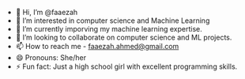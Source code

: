 - 👋 Hi, I’m @faaezah
- 👀 I’m interested in computer science and Machine Learning
- 🌱 I’m currently imporving my machine learning expertise.
- 💞️ I’m looking to collaborate on computer science and ML projects.
- 📫 How to reach me - faaezah.ahmed@gmail.com
- 😄 Pronouns: She/her
- ⚡ Fun fact: Just a high school girl with excellent programming skills.

<!---
faaezah/faaezah is a ✨ special ✨ repository because its `README.md` (this file) appears on your GitHub profile.
You can click the Preview link to take a look at your changes.
--->
